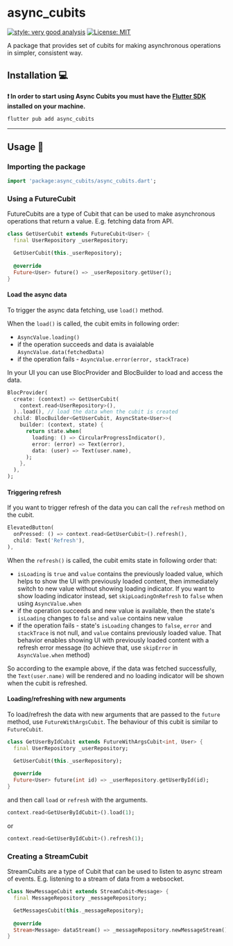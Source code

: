 # async_cubits

[![style: very good analysis][very_good_analysis_badge]][very_good_analysis_link]
[![License: MIT][license_badge]][license_link]

A package that provides set of cubits for making asynchronous operations in simpler, consistent way.

## Installation 💻

**❗ In order to start using Async Cubits you must have the [Flutter SDK][flutter_install_link] installed on your
machine.**

```sh
flutter pub add async_cubits
```

---

## Usage 🚀

### Importing the package

```dart
import 'package:async_cubits/async_cubits.dart';
```

### Using a FutureCubit

FutureCubits are a type of Cubit that can be used to make asynchronous operations that return a value.
E.g. fetching data from API.

```dart
class GetUserCubit extends FutureCubit<User> {
  final UserRepository _userRepository;

  GetUserCubit(this._userRepository);
  
  @override
  Future<User> future() => _userRepository.getUser();
}
```

#### Load the async data

To trigger the async data fetching, use `load()` method.

When the `load()` is called, the cubit emits in following order:

* `AsyncValue.loading()`
* if the operation succeeds and data is avaialable `AsyncValue.data(fetchedData)`
* if the operation fails - `AsyncValue.error(error, stackTrace)`

In your UI you can use BlocProvider and BlocBuilder to load and access the data.

```dart
BlocProvider(
  create: (context) => GetUserCubit(
    context.read<UserRepository>(),
  )..load(), // load the data when the cubit is created
  child: BlocBuilder<GetUserCubit, AsyncState<User>>(
    builder: (context, state) {
      return state.when(
        loading: () => CircularProgressIndicator(),
        error: (error) => Text(error),
        data: (user) => Text(user.name),
      );
    },
  ),
);
```

#### Triggering refresh

If you want to trigger refresh of the data you can call the `refresh` method on the cubit.

```dart
ElevatedButton(
  onPressed: () => context.read<GetUserCubit>().refresh(),
  child: Text('Refresh'),
),
```


When the `refresh()` is called, the cubit emits state in following order that:

* `isLoading` is `true` and `value` contains the previously loaded value, which helps to show the UI with previously loaded content, then immediately switch to new value without showing loading indicator. If you want to show loading indicator instead, set `skipLoadingOnRefresh` to `false` when using `AsyncValue.when`
* if the operation succeeds and new value is available, then the state's `isLoading` changes to `false` and `value` contains new value
* if the operation fails - state's `isLoading` changes to `false`, `error` and `stackTrace` is not null, and `value` contains previously loaded value. That behavior enables showing UI with previously loaded content with a refresh error message (to achieve that, use `skipError` in `AsyncValue.when` method)


So according to the example above, if the data was fetched successfully, the `Text(user.name)` will be rendered
and no loading indicator will be shown when the cubit is refreshed.

#### Loading/refreshing with new arguments

To load/refresh the data with new arguments that are passed to the `future` method, use `FutureWithArgsCubit`. The behaviour of this cubit is similar to `FutureCubit`.

```dart
class GetUserByIdCubit extends FutureWithArgsCubit<int, User> {
  final UserRepository _userRepository;

  GetUserCubit(this._userRepository);
  
  @override
  Future<User> future(int id) => _userRepository.getUserById(id);
}
```

and then call `load` or `refresh` with the arguments.

```dart
context.read<GetUserByIdCubit>().load(1);
```

or

```dart
context.read<GetUserByIdCubit>().refresh(1);
```

### Creating a StreamCubit

StreamCubits are a type of Cubit that can be used to listen to async stream of events.
E.g. listening to a stream of data from a websocket.

```dart
class NewMessageCubit extends StreamCubit<Message> {
  final MessageRepository _messageRepository;

  GetMessagesCubit(this._messageRepository);
  
  @override
  Stream<Message> dataStream() => _messageRepository.newMessageStream();
}
```

[flutter_install_link]: https://docs.flutter.dev/get-started/install

[license_badge]: https://img.shields.io/badge/license-MIT-blue.svg

[license_link]: https://opensource.org/licenses/MIT

[logo_black]: https://raw.githubusercontent.com/VGVentures/very_good_brand/main/styles/README/vgv_logo_black.png#gh-light-mode-only

[logo_white]: https://raw.githubusercontent.com/VGVentures/very_good_brand/main/styles/README/vgv_logo_white.png#gh-dark-mode-only

[very_good_analysis_badge]: https://img.shields.io/badge/style-very_good_analysis-B22C89.svg

[very_good_analysis_link]: https://pub.dev/packages/very_good_analysis